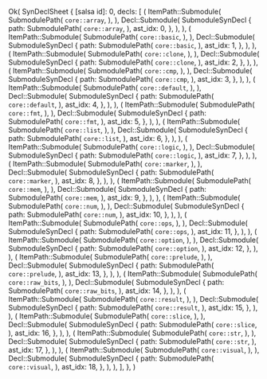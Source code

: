 Ok(
    SynDeclSheet {
        [salsa id]: 0,
        decls: [
            (
                ItemPath::Submodule(
                    SubmodulePath(
                        `core::array`,
                    ),
                ),
                Decl::Submodule(
                    SubmoduleSynDecl {
                        path: SubmodulePath(
                            `core::array`,
                        ),
                        ast_idx: 0,
                    },
                ),
            ),
            (
                ItemPath::Submodule(
                    SubmodulePath(
                        `core::basic`,
                    ),
                ),
                Decl::Submodule(
                    SubmoduleSynDecl {
                        path: SubmodulePath(
                            `core::basic`,
                        ),
                        ast_idx: 1,
                    },
                ),
            ),
            (
                ItemPath::Submodule(
                    SubmodulePath(
                        `core::clone`,
                    ),
                ),
                Decl::Submodule(
                    SubmoduleSynDecl {
                        path: SubmodulePath(
                            `core::clone`,
                        ),
                        ast_idx: 2,
                    },
                ),
            ),
            (
                ItemPath::Submodule(
                    SubmodulePath(
                        `core::cmp`,
                    ),
                ),
                Decl::Submodule(
                    SubmoduleSynDecl {
                        path: SubmodulePath(
                            `core::cmp`,
                        ),
                        ast_idx: 3,
                    },
                ),
            ),
            (
                ItemPath::Submodule(
                    SubmodulePath(
                        `core::default`,
                    ),
                ),
                Decl::Submodule(
                    SubmoduleSynDecl {
                        path: SubmodulePath(
                            `core::default`,
                        ),
                        ast_idx: 4,
                    },
                ),
            ),
            (
                ItemPath::Submodule(
                    SubmodulePath(
                        `core::fmt`,
                    ),
                ),
                Decl::Submodule(
                    SubmoduleSynDecl {
                        path: SubmodulePath(
                            `core::fmt`,
                        ),
                        ast_idx: 5,
                    },
                ),
            ),
            (
                ItemPath::Submodule(
                    SubmodulePath(
                        `core::list`,
                    ),
                ),
                Decl::Submodule(
                    SubmoduleSynDecl {
                        path: SubmodulePath(
                            `core::list`,
                        ),
                        ast_idx: 6,
                    },
                ),
            ),
            (
                ItemPath::Submodule(
                    SubmodulePath(
                        `core::logic`,
                    ),
                ),
                Decl::Submodule(
                    SubmoduleSynDecl {
                        path: SubmodulePath(
                            `core::logic`,
                        ),
                        ast_idx: 7,
                    },
                ),
            ),
            (
                ItemPath::Submodule(
                    SubmodulePath(
                        `core::marker`,
                    ),
                ),
                Decl::Submodule(
                    SubmoduleSynDecl {
                        path: SubmodulePath(
                            `core::marker`,
                        ),
                        ast_idx: 8,
                    },
                ),
            ),
            (
                ItemPath::Submodule(
                    SubmodulePath(
                        `core::mem`,
                    ),
                ),
                Decl::Submodule(
                    SubmoduleSynDecl {
                        path: SubmodulePath(
                            `core::mem`,
                        ),
                        ast_idx: 9,
                    },
                ),
            ),
            (
                ItemPath::Submodule(
                    SubmodulePath(
                        `core::num`,
                    ),
                ),
                Decl::Submodule(
                    SubmoduleSynDecl {
                        path: SubmodulePath(
                            `core::num`,
                        ),
                        ast_idx: 10,
                    },
                ),
            ),
            (
                ItemPath::Submodule(
                    SubmodulePath(
                        `core::ops`,
                    ),
                ),
                Decl::Submodule(
                    SubmoduleSynDecl {
                        path: SubmodulePath(
                            `core::ops`,
                        ),
                        ast_idx: 11,
                    },
                ),
            ),
            (
                ItemPath::Submodule(
                    SubmodulePath(
                        `core::option`,
                    ),
                ),
                Decl::Submodule(
                    SubmoduleSynDecl {
                        path: SubmodulePath(
                            `core::option`,
                        ),
                        ast_idx: 12,
                    },
                ),
            ),
            (
                ItemPath::Submodule(
                    SubmodulePath(
                        `core::prelude`,
                    ),
                ),
                Decl::Submodule(
                    SubmoduleSynDecl {
                        path: SubmodulePath(
                            `core::prelude`,
                        ),
                        ast_idx: 13,
                    },
                ),
            ),
            (
                ItemPath::Submodule(
                    SubmodulePath(
                        `core::raw_bits`,
                    ),
                ),
                Decl::Submodule(
                    SubmoduleSynDecl {
                        path: SubmodulePath(
                            `core::raw_bits`,
                        ),
                        ast_idx: 14,
                    },
                ),
            ),
            (
                ItemPath::Submodule(
                    SubmodulePath(
                        `core::result`,
                    ),
                ),
                Decl::Submodule(
                    SubmoduleSynDecl {
                        path: SubmodulePath(
                            `core::result`,
                        ),
                        ast_idx: 15,
                    },
                ),
            ),
            (
                ItemPath::Submodule(
                    SubmodulePath(
                        `core::slice`,
                    ),
                ),
                Decl::Submodule(
                    SubmoduleSynDecl {
                        path: SubmodulePath(
                            `core::slice`,
                        ),
                        ast_idx: 16,
                    },
                ),
            ),
            (
                ItemPath::Submodule(
                    SubmodulePath(
                        `core::str`,
                    ),
                ),
                Decl::Submodule(
                    SubmoduleSynDecl {
                        path: SubmodulePath(
                            `core::str`,
                        ),
                        ast_idx: 17,
                    },
                ),
            ),
            (
                ItemPath::Submodule(
                    SubmodulePath(
                        `core::visual`,
                    ),
                ),
                Decl::Submodule(
                    SubmoduleSynDecl {
                        path: SubmodulePath(
                            `core::visual`,
                        ),
                        ast_idx: 18,
                    },
                ),
            ),
        ],
    },
)